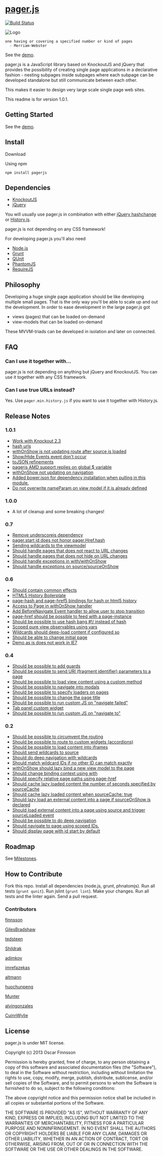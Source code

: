# [pager.js](http://oscar.finnsson.nu/pagerjs/)

[![Build Status](https://travis-ci.org/finnsson/pagerjs.png)](https://travis-ci.org/finnsson/pagerjs)

![Logo](logo-512.png)

    one having or covering a specified number or kind of pages
      - Merriam-Webster

See the [demo](http://pagerjs.com/demo/).

pager.js is a JavaScript library based on KnockoutJS and jQuery that provides the possibility of
creating single page applications in a declarative fashion - nesting subpages inside subpages where each subpage can be
developed standalone but still communicate between each other.

This makes it easier to design very large scale single page web sites.

This readme is for version 1.0.1.

## Getting Started

See the [demo](http://pagerjs.com/demo/).

## Install

Download



Using npm

    npm install pagerjs

## Dependencies

- [KnockoutJS](http://knockoutjs.com/)
- [jQuery](http://jquery.com/)

You will usually use pager.js in combination with either
[jQuery hashchange](https://github.com/cowboy/jquery-hashchange)
or [History.js](https://github.com/balupton/History.js/).

pager.js is not depending on any CSS framework!

For developing pager.js you'll also need

- [Node.js](http://nodejs.org/)
- [Grunt](https://github.com/cowboy/grunt)
- [QUnit](http://qunitjs.com/)
- [PhantomJS](http://phantomjs.org/)
- [RequireJS](http://requirejs.org/)

## Philosophy

Developing a huge single page application should be like developing multiple small pages. That is the only way
you'll be able to scale up and out the development. In order to ease development in the large pager.js got

* views (pages) that can be loaded on-demand
* view-models that can be loaded on-demand

These MVVM-triads can be developed in isolation and later on connected.

## FAQ

### Can I use it together with...

pager.js is not depending on anything but jQuery and KnockoutJS. You can use it together with
any CSS framework.

### Can I use true URLs instead?

Yes. Use `pager.min.history.js` if you want to use it together with History.js.

## Release Notes

### 1.0.1

- [Work with Knockout 2.3](https://github.com/finnsson/pagerjs/issues/127)
- [hash urls](https://github.com/finnsson/pagerjs/issues/123)
- [withOnShow is not updating route after source is loaded](https://github.com/finnsson/pagerjs/issues/121)
- [Show/Hide Events event don't occur](https://github.com/finnsson/pagerjs/issues/131)
- [toJSON refinements](https://github.com/finnsson/pagerjs/pull/129)
- [pagerjs AMD support replies on global $ variable](https://github.com/finnsson/pagerjs/issues/135)
- [withOnShow not updating on navigation](https://github.com/finnsson/pagerjs/issues/143)
- [Added bower.json for dependency installation when pulling in this module.](https://github.com/finnsson/pagerjs/pull/146)
- [Do not overwrite nameParam on view model if it is already defined](https://github.com/finnsson/pagerjs/pull/147)

### 1.0.0

- A lot of cleanup and some breaking changes!

### 0.7

- [Remove underscorejs dependency](https://github.com/finnsson/pagerjs/issues/49)
- [pager.start id does not honor pager.Href.hash](https://github.com/finnsson/pagerjs/issues/51)
- [Sending wildcards to the viewmodel](https://github.com/finnsson/pagerjs/issues/52)
- [Should handle pages that does not react to URL changes](https://github.com/finnsson/pagerjs/issues/61)
- [Should handle pages that does not hide on URL changes](https://github.com/finnsson/pagerjs/issues/62)
- [Should handle exceptions in with/withOnShow](https://github.com/finnsson/pagerjs/issues/46)
- [Should handle exceptions on source/sourceOnShow](https://github.com/finnsson/pagerjs/issues/47)

### 0.6

- [Should contain common effects](https://github.com/finnsson/pagerjs/issues/28)
- [HTML5 History Boilerplate](https://github.com/finnsson/pagerjs/issues/34)
- [page-hash and page-href5 bindings for hash or html5 history](https://github.com/finnsson/pagerjs/issues/29)
- [Access to Page in withOnShow handler](https://github.com/finnsson/pagerjs/issues/27)
- [Add BeforeNavigate Event handler to allow user to stop transition](https://github.com/finnsson/pagerjs/issues/1)
- [page-href should be possible to feed with a page-instance](https://github.com/finnsson/pagerjs/issues/39)
- [Should be possible to use hash bang #!/ instead of hash](https://github.com/finnsson/pagerjs/issues/38)
- [Scoped pure view observables using vars](https://github.com/finnsson/pagerjs/issues/32)
- [Wildcards should deep-load content if configured so](https://github.com/finnsson/pagerjs/issues/31)
- [Should be able to change initial page](https://github.com/finnsson/pagerjs/issues/44)
- [Demo as is does not work in IE7](https://github.com/finnsson/pagerjs/issues/43)

### 0.4

- [Should be possible to add guards](https://github.com/finnsson/pagerjs/issues/26)
- [Should be possible to send URI (fragment identifier) parameters to a page](https://github.com/finnsson/pagerjs/issues/25)
- [Should be possible to load view content using a custom method](https://github.com/finnsson/pagerjs/issues/24)
- [Should be possible to navigate into modals](https://github.com/finnsson/pagerjs/issues/23)
- [Should be possible to specify loaders on pages](https://github.com/finnsson/pagerjs/issues/22)
- [Should be possible to change the page title](https://github.com/finnsson/pagerjs/issues/21)
- [Should be possible to run custom JS on "navigate failed"](https://github.com/finnsson/pagerjs/issues/20)
- [Tab panel custom widget](https://github.com/finnsson/pagerjs/issues/19)
- [Should be possible to run custom JS on "navigate to"](https://github.com/finnsson/pagerjs/issues/18)

### 0.2

- [Should be possible to circumvent the routing](https://github.com/finnsson/pagerjs/issues/17)
- [Should be possible to route to custom widgets (accordions)](https://github.com/finnsson/pagerjs/issues/16)
- [Should be possible to load content into iframes](https://github.com/finnsson/pagerjs/issues/15)
- [Should send wildcards to source](https://github.com/finnsson/pagerjs/issues/14)
- [Should do deep navigation with wildcards](https://github.com/finnsson/pagerjs/issues/13)
- [Should match wildcard IDs if no other ID can match exactly](https://github.com/finnsson/pagerjs/issues/12)
- [withOnShow should lazy bind a new view model to the page](https://github.com/finnsson/pagerjs/issues/11)
- [Should change binding context using with](https://github.com/finnsson/pagerjs/issues/10)
- [Should specify relative page paths using page-href](https://github.com/finnsson/pagerjs/issues/9)
- [Should cache lazy loaded content the number of seconds specified by sourceCache](https://github.com/finnsson/pagerjs/issues/8)
- [Should cache lazy loaded content when sourceCache: true](https://github.com/finnsson/pagerjs/issues/7)
- [Should lazy load an external content into a page if sourceOnShow is declared](https://github.com/finnsson/pagerjs/issues/6)
- [Should load external content into a page using source and trigger sourceLoaded event](https://github.com/finnsson/pagerjs/issues/5)
- [Should be possible to do deep navigation](https://github.com/finnsson/pagerjs/issues/4)
- [Should navigate to page using scoped IDs.](https://github.com/finnsson/pagerjs/issues/3)
- [Should display page with id start by default](https://github.com/finnsson/pagerjs/issues/2)


## Roadmap

See [Milestones](https://github.com/finnsson/pagerjs/issues/milestones).

## How to Contribute

Fork this repo. Install all dependencies (node.js, grunt, phnatomjs). Run all tests
(`grunt qunit`). Run jslint (`grunt lint`). Make your changes. Run all tests and the linter again. Send a pull request.

### Contributors

[finnsson](https://github.com/finnsson)

[GilesBradshaw](https://github.com/GilesBradshaw)

[tedsteen](https://github.com/tedsteen)

[Shildrak](https://github.com/Shildrak)

[adimkov](https://github.com/adimkov)

[imrefazekas](https://github.com/imrefazekas)

[altmann](https://github.com/altmann)

[huochunpeng](https://github.com/huochunpeng)

[Munter](https://github.com/Munter)

[alvingonzales](https://github.com/alvingonzales)

[CuinnWylie](https://github.com/CuinnWylie)

## License

pager.js is under MIT license.

Copyright (c) 2013 Oscar Finnsson

Permission is hereby granted, free of charge, to any person obtaining a copy of this software and associated
documentation files (the "Software"), to deal in the Software without restriction, including without limitation the
rights to use, copy, modify, merge, publish, distribute, sublicense, and/or sell copies of the Software, and to permit
 persons to whom the Software is furnished to do so, subject to the following conditions:

The above copyright notice and this permission notice shall be included in all copies or substantial portions of the
Software.

THE SOFTWARE IS PROVIDED "AS IS", WITHOUT WARRANTY OF ANY KIND, EXPRESS OR IMPLIED, INCLUDING BUT NOT LIMITED TO THE
WARRANTIES OF MERCHANTABILITY, FITNESS FOR A PARTICULAR PURPOSE AND NONINFRINGEMENT. IN NO EVENT SHALL THE AUTHORS OR
COPYRIGHT HOLDERS BE LIABLE FOR ANY CLAIM, DAMAGES OR OTHER LIABILITY, WHETHER IN AN ACTION OF CONTRACT, TORT OR
OTHERWISE, ARISING FROM, OUT OF OR IN CONNECTION WITH THE SOFTWARE OR THE USE OR OTHER DEALINGS IN THE SOFTWARE.
